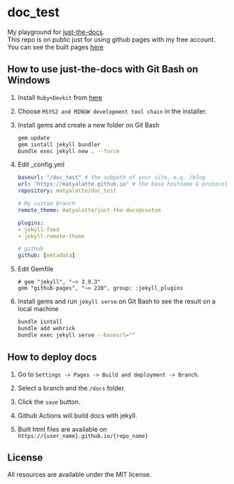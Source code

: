 # doc_test

My playground for [just-the-docs](https://github.com/just-the-docs/just-the-docs).  
This repo is on public just for using github pages with my free account.  
You can see the built pages [here](https://matyalatte.github.io/doc_test/)

## How to use just-the-docs with Git Bash on Windows

1.  Install `Ruby+Devkit` from [here](https://rubyinstaller.org/downloads/)

2.  Choose `MSYS2 and MINGW development tool chain` in the installer.

3.  Install gems and create a new folder on Git Bash

    ```bash
    gem update
    gem isntall jekyll bundler
    bundle exec jekyll new . --force
    ```

4.  Edit _config.yml

    ```yml
    baseurl: "/doc_test" # the subpath of your site, e.g. /blog
    url: "https://matyalatte.github.io" # the base hostname & protocol for your site, e.g. http://example.com
    repository: matyalatte/doc_test

    # My custom branch
    remote_theme: matyalatte/just-the-docs@custom

    plugins:
    - jekyll-feed
    - jekyll-remote-theme

    # github
    github: [metadata]
    ```

5.  Edit Gemfile

    ```
    # gem "jekyll", "~> 3.9.3"
    gem "github-pages", "~> 228", group: :jekyll_plugins
    ```

6.  Install gems and run `jekyll serve` on Git Bash to see the result on a local machine

    ```bash
    bundle isntall
    bundle add webrick
    bundle exec jekyll serve --baseurl=""
    ```

## How to deploy docs

1.  Go to `Settings -> Pages -> Build and deployment -> Branch`.

2.  Select a branch and the `/docs` folder.

3.  Click the `save` button.

4.  Github Actions will build docs with jekyll.

5.  Built html files are available on `https://{user_name}.github.io/{repo_name}`

## License

All resources are available under the MIT license.  
